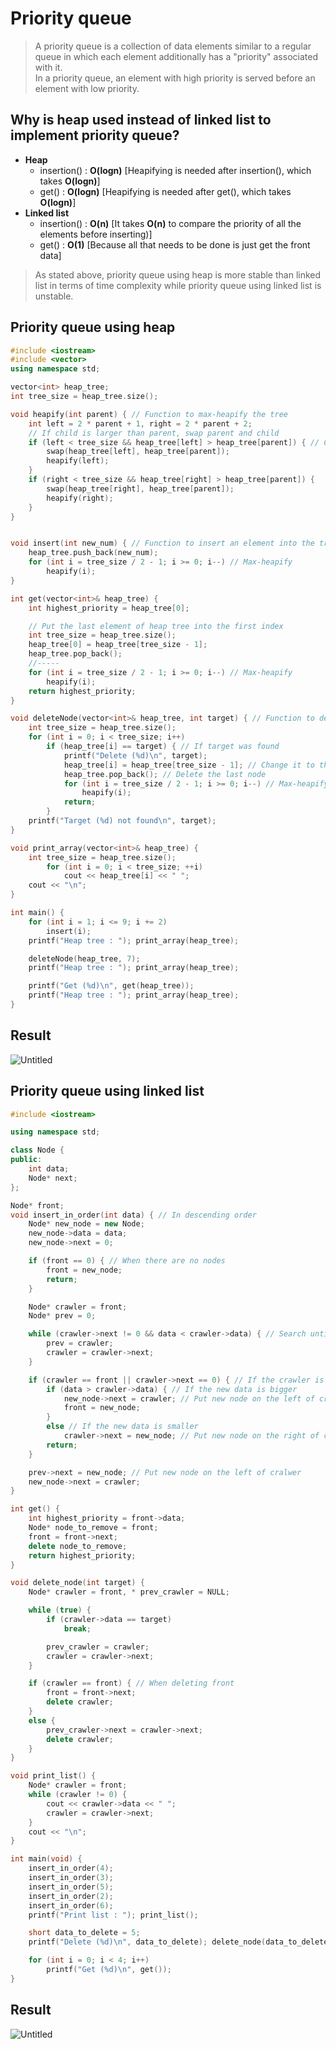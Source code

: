 # Priority queue
>A priority queue is a collection of data elements similar to a regular queue in which each element additionally has a "priority" associated with it.<br>
>In a priority queue, an element with high priority is served before an element with low priority.

## Why is heap used instead of linked list to implement priority queue?
* **Heap**
  * insertion() : **O(logn)** [Heapifying is needed after insertion(), which takes **O(logn)**]
  * get() : **O(logn)** [Heapifying is needed after get(), which takes **O(logn)**]
* **Linked list**
  * insertion() : **O(n)** [It takes **O(n)** to compare the priority of all the elements before inserting)]
  * get() : **O(1)** [Because all that needs to be done is just get the front data]
>As stated above, priority queue using heap is more stable than linked list in terms of time complexity while priority queue using linked list is unstable.

## Priority queue using heap
~~~C++
#include <iostream>
#include <vector>
using namespace std;

vector<int> heap_tree;
int tree_size = heap_tree.size();

void heapify(int parent) { // Function to max-heapify the tree
    int left = 2 * parent + 1, right = 2 * parent + 2;
    // If child is larger than parent, swap parent and child
    if (left < tree_size && heap_tree[left] > heap_tree[parent]) { // Changing the inequality sign makes it min-heapify
        swap(heap_tree[left], heap_tree[parent]);
        heapify(left);
    }
    if (right < tree_size && heap_tree[right] > heap_tree[parent]) {
        swap(heap_tree[right], heap_tree[parent]);
        heapify(right);
    }
}


void insert(int new_num) { // Function to insert an element into the tree
    heap_tree.push_back(new_num);
    for (int i = tree_size / 2 - 1; i >= 0; i--) // Max-heapify
        heapify(i);
}

int get(vector<int>& heap_tree) {
    int highest_priority = heap_tree[0];

    // Put the last element of heap tree into the first index
    int tree_size = heap_tree.size();
    heap_tree[0] = heap_tree[tree_size - 1];
    heap_tree.pop_back();
    //-----
    for (int i = tree_size / 2 - 1; i >= 0; i--) // Max-heapify
        heapify(i);
    return highest_priority;
}

void deleteNode(vector<int>& heap_tree, int target) { // Function to delete an element from the tree
    int tree_size = heap_tree.size();
    for (int i = 0; i < tree_size; i++)
        if (heap_tree[i] == target) { // If target was found
            printf("Delete (%d)\n", target);
            heap_tree[i] = heap_tree[tree_size - 1]; // Change it to the last node
            heap_tree.pop_back(); // Delete the last node
            for (int i = tree_size / 2 - 1; i >= 0; i--) // Max-heapify
                heapify(i);
            return;
        }
    printf("Target (%d) not found\n", target);
}

void print_array(vector<int>& heap_tree) {
    int tree_size = heap_tree.size();
        for (int i = 0; i < tree_size; ++i)
            cout << heap_tree[i] << " ";
    cout << "\n";
}

int main() {
    for (int i = 1; i <= 9; i += 2)
        insert(i);
    printf("Heap tree : "); print_array(heap_tree);

    deleteNode(heap_tree, 7);
    printf("Heap tree : "); print_array(heap_tree);

    printf("Get (%d)\n", get(heap_tree));
    printf("Heap tree : "); print_array(heap_tree);
}
~~~
## Result
![Untitled](https://user-images.githubusercontent.com/67142421/148804359-b3bc1e37-6b7a-44ba-ae3c-5ac311296b27.png)


## Priority queue using linked list
~~~C++
#include <iostream>

using namespace std;

class Node {
public:
	int data;
	Node* next;
};

Node* front;
void insert_in_order(int data) { // In descending order
	Node* new_node = new Node;
	new_node->data = data;
	new_node->next = 0;

	if (front == 0) { // When there are no nodes
		front = new_node;
		return;
	}

	Node* crawler = front;
	Node* prev = 0;

	while (crawler->next != 0 && data < crawler->data) { // Search until the new data is bigger
		prev = crawler;
		crawler = crawler->next;
	}

	if (crawler == front || crawler->next == 0) { // If the crawler is at front or rear
		if (data > crawler->data) { // If the new data is bigger
			new_node->next = crawler; // Put new node on the left of cralwer
			front = new_node;
		}
		else // If the new data is smaller
			crawler->next = new_node; // Put new node on the right of cralwer
		return;
	}

	prev->next = new_node; // Put new node on the left of cralwer
	new_node->next = crawler;
}

int get() {
	int highest_priority = front->data;
	Node* node_to_remove = front;
	front = front->next;
	delete node_to_remove;
	return highest_priority;
}

void delete_node(int target) {
	Node* crawler = front, * prev_crawler = NULL;

	while (true) {
		if (crawler->data == target)
			break;

		prev_crawler = crawler;
		crawler = crawler->next;
	}

	if (crawler == front) { // When deleting front
		front = front->next;
		delete crawler;
	}
	else {
		prev_crawler->next = crawler->next;
		delete crawler;
	}
}

void print_list() {
	Node* crawler = front;
	while (crawler != 0) {
		cout << crawler->data << " ";
		crawler = crawler->next;
	}
	cout << "\n";
}

int main(void) {
	insert_in_order(4);
	insert_in_order(3);
	insert_in_order(5);
	insert_in_order(2);
	insert_in_order(6);
	printf("Print list : "); print_list();

	short data_to_delete = 5;
	printf("Delete (%d)\n", data_to_delete); delete_node(data_to_delete);

	for (int i = 0; i < 4; i++)
		printf("Get (%d)\n", get());
}
~~~
## Result
![Untitled](https://user-images.githubusercontent.com/67142421/148811152-0abb0d7b-68ea-4e46-b16b-04a0d3fd97cf.png)

